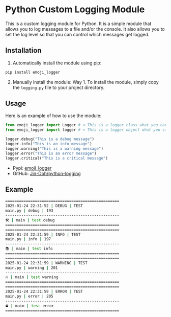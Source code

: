 # Python Custom Logging Module

This is a custom logging module for Python. It is a simple module that allows you to log messages to a file and/or the console. It also allows you to set the log level so that you can control which messages get logged.

## Installation

1. Automatically install the module using pip:

```bash
pip install emoji_logger
```

2. Manually install the module:
   Way 1. To install the module, simply copy the `logging.py` file to your project directory.

## Usage

Here is an example of how to use the module:

```python
from emoji_logger import Logger # < This is a logger class what you can use to create a logger object
from emoji_logger import logger # < This is a logger object what you can use directly (level: INFO)

logger.debug("This is a debug message")
logger.info("This is an info message")
logger.warning("This is a warning message")
logger.error("This is an error message")
logger.critical("This is a critical message")
```

- Pypi: [emoji_logger](https://pypi.org/project/emoji_logger/)
- GitHub: [Jin-Doh/python-logging](https://github.com/Jin-Doh/python-logging)

## Example

```bash
==================================================
2025-01-24 22:31:52 | DEBUG | TEST
main.py | debug | 193
--------------------------------------------------
🛠️ | main | test debug
==================================================
==================================================
2025-01-24 22:31:59 | INFO | TEST
main.py | info | 197
--------------------------------------------------
📚 | main | test info
==================================================
==================================================
2025-01-24 22:31:59 | WARNING | TEST
main.py | warning | 201
--------------------------------------------------
🔥 | main | test warning
==================================================
==================================================
2025-01-24 22:31:59 | ERROR | TEST
main.py | error | 205
--------------------------------------------------
⛔️ | main | test error
==================================================
```
